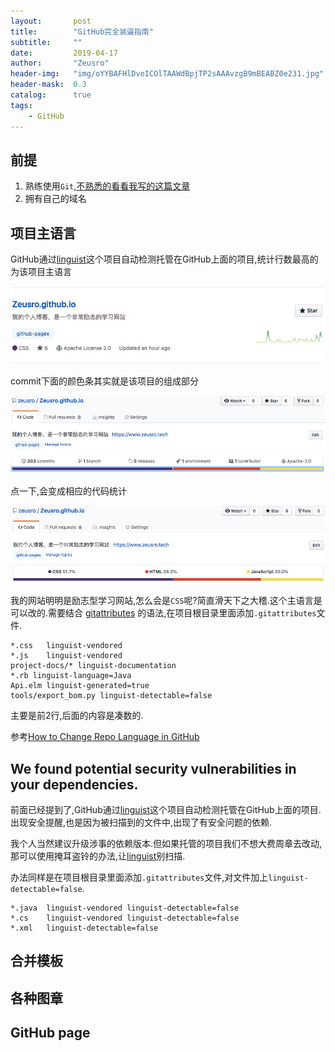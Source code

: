 ```yaml
---
layout:       post
title:        "GitHub完全装逼指南"
subtitle:     ""
date:         2019-04-17
author:       "Zeusro"
header-img:   "img/oYYBAFHlDveICOlTAAWdBpjTP2sAAAvzgB9mBEABZ0e231.jpg"
header-mask:  0.3
catalog:      true
tags:
    - GitHub
---
```




## 前提

1. 熟练使用`Git`,[不熟悉的看看我写的这篇文章](https://www.zeusro.tech/2016/02/21/git/)
2. 拥有自己的域名

## 项目主语言

GitHub通过[linguist](https://github.com/github/linguist)这个项目自动检测托管在GitHub上面的项目,统计行数最高的为该项目主语言

![image](/img/in-post/github/zeusro.png)

commit下面的颜色条其实就是该项目的组成部分

![image](/img/in-post/github/commit.png)

点一下,会变成相应的代码统计

![image](/img/in-post/github/lang.png)

我的网站明明是励志型学习网站,怎么会是`CSS`呢?简直滑天下之大稽.这个主语言是可以改的.需要结合 [gitattributes](https://github.com/github/linguist#using-gitattributes) 的语法,在项目根目录里面添加`.gitattributes`文件.

```
*.css   linguist-vendored
*.js    linguist-vendored
project-docs/* linguist-documentation
*.rb linguist-language=Java
Api.elm linguist-generated=true
tools/export_bom.py linguist-detectable=false
```

主要是前2行,后面的内容是凑数的.

参考[How to Change Repo Language in GitHub](https://hackernoon.com/how-to-change-repo-language-in-github-c3e07819c5bb)

## We found potential security vulnerabilities in your dependencies.

前面已经提到了,GitHub通过[linguist](https://github.com/github/linguist)这个项目自动检测托管在GitHub上面的项目.出现安全提醒,也是因为被扫描到的文件中,出现了有安全问题的依赖.

我个人当然建议升级涉事的依赖版本.但如果托管的项目我们不想大费周章去改动,那可以使用掩耳盗铃的办法,让[linguist](https://github.com/github/linguist)别扫描.

办法同样是在项目根目录里面添加`.gitattributes`文件,对文件加上`linguist-detectable=false`.

```
*.java  linguist-vendored linguist-detectable=false
*.cs    linguist-vendored linguist-detectable=false
*.xml   linguist-detectable=false
```

## 合并模板

## 各种图章

## GitHub page
